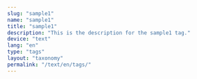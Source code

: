 ```yaml
---
slug: "sample1"
name: "sample1"
title: "sample1"
description: "This is the description for the sample1 tag."
device: "text"
lang: "en"
type: "tags"
layout: "taxonomy"
permalink: "/text/en/tags/"
---
```

